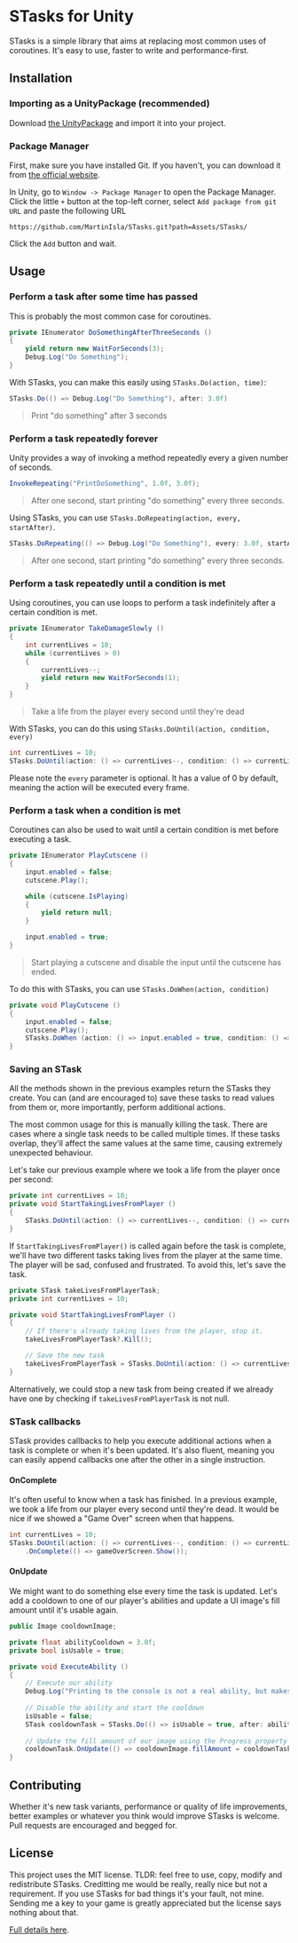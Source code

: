 # STasks for Unity

STasks is a simple library that aims at replacing most common uses of coroutines. It's easy to use, faster to write and performance-first.

## Installation
### Importing as a UnityPackage (recommended)

Download [the UnityPackage](https://github.com/MartinIsla/STasks/blob/master/STasks.unitypackage) and import it into your project.

### Package Manager
First, make sure you have installed Git. If you haven't, you can download it from [the official website](https://www.git-scm.com/download/).

In Unity, go to `Window -> Package Manager` to open the Package Manager.
Click the little `+` button at the top-left corner, select `Add package from git URL` and paste the following URL 
```
https://github.com/MartinIsla/STasks.git?path=Assets/STasks/
```
Click the `Add` button and wait.

## Usage

### Perform a task after some time has passed
This is probably the most common case for coroutines.

```c#
private IEnumerator DoSomethingAfterThreeSeconds () 
{
    yield return new WaitForSeconds(3);
    Debug.Log("Do Something");
}
```

With STasks, you can make this easily using `STasks.Do(action, time)`:
```c#
STasks.Do(() => Debug.Log("Do Something"), after: 3.0f)
```

> Print "do something" after 3 seconds

### Perform a task repeatedly forever
Unity provides a way of invoking a method repeatedly every a given number of seconds.

```c#
InvokeRepeating("PrintDoSomething", 1.0f, 3.0f);
```
>After one second, start printing "do something" every three seconds.

Using STasks, you can use `STasks.DoRepeating(action, every, startAfter)`. 

```c#
STasks.DoRepeating(() => Debug.Log("Do Something"), every: 3.0f, startAfter: 1.0f);
```
>After one second, start printing "do something" every three seconds.

### Perform a task repeatedly until a condition is met
Using coroutines, you can use loops to perform a task indefinitely after a certain condition is met.
```c#
private IEnumerator TakeDamageSlowly () 
{
    int currentLives = 10;
    while (currentLives > 0)
    {
        currentLives--;
        yield return new WaitForSeconds(1);
    }
}
```
> Take a life from the player every second until they're dead

With STasks, you can do this using `STasks.DoUntil(action, condition, every)`
```c#
int currentLives = 10;
STasks.DoUntil(action: () => currentLives--, condition: () => currentLives == 0, every: 1.0f);
```
Please note the `every` parameter is optional. It has a value of 0 by default, meaning the action will be executed every frame.

### Perform a task when a condition is met
Coroutines can also be used to wait until a certain condition is met before executing a task.

```c# 
private IEnumerator PlayCutscene ()
{
    input.enabled = false;
    cutscene.Play();

    while (cutscene.IsPlaying)
    {
        yield return null;
    }

    input.enabled = true;     
}
```
> Start playing a cutscene and disable the input until the cutscene has ended.

To do this with STasks, you can use `STasks.DoWhen(action, condition)`

```c#
private void PlayCutscene () 
{
    input.enabled = false;
    cutscene.Play();
    STasks.DoWhen (action: () => input.enabled = true, condition: () => !cutscene.IsPlaying);
}
```

### Saving an STask
All the methods shown in the previous examples return the STasks they create. You can (and are encouraged to) save these tasks to read values from them or, more importantly, perform additional actions. 

The most common usage for this is manually killing the task. There are cases where a single task needs to be called multiple times. If these tasks overlap, they'll affect the same values at the same time, causing extremely unexpected behaviour. 

Let's take our previous example where we took a life from the player once per second:
```c#
private int currentLives = 10;
private void StartTakingLivesFromPlayer () 
{
    STasks.DoUntil(action: () => currentLives--, condition: () => currentLives == 0, every: 1.0f);
}
```
If `StartTakingLivesFromPlayer()` is called again before the task is complete, we'll have two different tasks taking lives from the player at the same time. The player will be sad, confused and frustrated. To avoid this, let's save the task.

```c#
private STask takeLivesFromPlayerTask;
private int currentLives = 10;

private void StartTakingLivesFromPlayer () 
{
    // If there's already taking lives from the player, stop it.
    takeLivesFromPlayerTask?.Kill();

    // Save the new task
    takeLivesFromPlayerTask = STasks.DoUntil(action: () => currentLives--, condition: () => currentLives == 0, every: 1.0f);
}

```
Alternatively, we could stop a new task from being created if we already have one by checking if `takeLivesFromPlayerTask` is not null.


### STask callbacks

STask provides callbacks to help you execute additional actions when a task is complete or when it's been updated. It's also fluent, meaning you can easily append callbacks one after the other in a single instruction.

#### OnComplete
It's often useful to know when a task has finished. In a previous example, we took a life from our player every second until they're dead. It would be nice if we showed a "Game Over" screen when that happens.
```c#
int currentLives = 10;
STasks.DoUntil(action: () => currentLives--, condition: () => currentLives == 0, every: 1.0f)
    .OnComplete(() => gameOverScreen.Show());
```

#### OnUpdate
We might want to do something else every time the task is updated. 
Let's add a cooldown to one of our player's abilities and update a UI image's fill amount until it's usable again.

```c#
public Image cooldownImage;

private float abilityCooldown = 3.0f;
private bool isUsable = true;

private void ExecuteAbility ()
{
    // Execute our ability
    Debug.Log("Printing to the console is not a real ability, but makes for a good example.");
    
    // Disable the ability and start the cooldown
    isUsable = false;
    STask cooldownTask = STasks.Do(() => isUsable = true, after: abilityCooldown);
    
    // Update the fill amount of our image using the Progress property of our task
    cooldownTask.OnUpdate(() => cooldownImage.fillAmount = cooldownTask.Progress);
}
```


## Contributing
Whether it's new task variants, performance or quality of life improvements, better examples or whatever you think would improve STasks is welcome. Pull requests are encouraged and begged for. 

## License
This project uses the MIT license. TLDR: feel free to use, copy, modify and redistribute STasks. Creditting me would be really, really nice but not a requirement. If you use STasks for bad things it's your fault, not mine. Sending me a key to your game is greatly appreciated but the license says nothing about that.

[Full details here](https://github.com/MartinIsla/stasks/blob/master/LICENSE).
